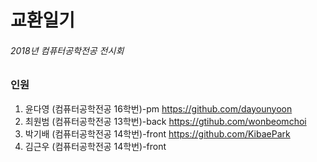 교환일기
=======
###### 2018년 컴퓨터공학전공 전시회
 ### 인원
  1. 윤다영 (컴퓨터공학전공 16학번)-pm <https://github.com/dayounyoon>
  2. 최원범 (컴퓨터공학전공 13학번)-back <https://gtihub.com/wonbeomchoi>
  3. 박기배 (컴퓨터공학전공 14학번)-front <https://github.com/KibaePark>
  4. 김근우 (컴퓨터공학전공 14학번)-front
